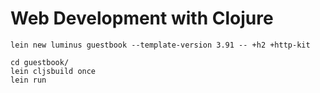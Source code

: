 # Web Development with Clojure #

```shell
lein new luminus guestbook --template-version 3.91 -- +h2 +http-kit
```

```shell
cd guestbook/
lein cljsbuild once
lein run
```

